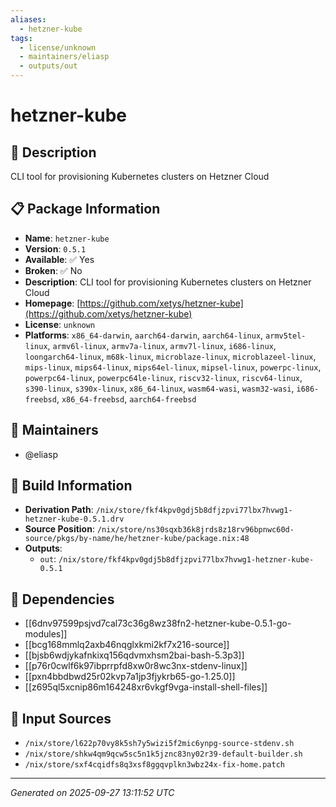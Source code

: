 ```yaml
---
aliases:
  - hetzner-kube
tags:
  - license/unknown
  - maintainers/eliasp
  - outputs/out
---
```


# hetzner-kube

## 📝 Description

CLI tool for provisioning Kubernetes clusters on Hetzner Cloud

## 📋 Package Information

- **Name**: `hetzner-kube`
- **Version**: `0.5.1`
- **Available**: ✅ Yes
- **Broken**: ✅ No
- **Description**: CLI tool for provisioning Kubernetes clusters on Hetzner Cloud
- **Homepage**: [https://github.com/xetys/hetzner-kube](https://github.com/xetys/hetzner-kube)
- **License**: `unknown`
- **Platforms**: `x86_64-darwin`, `aarch64-darwin`, `aarch64-linux`, `armv5tel-linux`, `armv6l-linux`, `armv7a-linux`, `armv7l-linux`, `i686-linux`, `loongarch64-linux`, `m68k-linux`, `microblaze-linux`, `microblazeel-linux`, `mips-linux`, `mips64-linux`, `mips64el-linux`, `mipsel-linux`, `powerpc-linux`, `powerpc64-linux`, `powerpc64le-linux`, `riscv32-linux`, `riscv64-linux`, `s390-linux`, `s390x-linux`, `x86_64-linux`, `wasm64-wasi`, `wasm32-wasi`, `i686-freebsd`, `x86_64-freebsd`, `aarch64-freebsd`
## 👥 Maintainers

- @eliasp


## 🔧 Build Information

- **Derivation Path**: `/nix/store/fkf4kpv0gdj5b8dfjzpvi77lbx7hvwg1-hetzner-kube-0.5.1.drv`
- **Source Position**: `/nix/store/ns30sqxb36k8jrds8z18rv96bpnwc60d-source/pkgs/by-name/he/hetzner-kube/package.nix:48`
- **Outputs**:
  - `out`:  `/nix/store/fkf4kpv0gdj5b8dfjzpvi77lbx7hvwg1-hetzner-kube-0.5.1`

## 🔗 Dependencies

- [[6dnv97599psjvd7cal73c36g8wz38fn2-hetzner-kube-0.5.1-go-modules]]
- [[bcg168mmlq2axb46nqglxkmi2kf7x216-source]]
- [[bjsb6wdjykafnkixq156qdvmxhsm2bai-bash-5.3p3]]
- [[p76r0cwlf6k97ibprrpfd8xw0r8wc3nx-stdenv-linux]]
- [[pxn4bbdbwd25r02kvp7a1jp3fjykrb65-go-1.25.0]]
- [[z695ql5xcnip86m164248xr6vkgf9vga-install-shell-files]]

## 📁 Input Sources

- `/nix/store/l622p70vy8k5sh7y5wizi5f2mic6ynpg-source-stdenv.sh`
- `/nix/store/shkw4qm9qcw5sc5n1k5jznc83ny02r39-default-builder.sh`
- `/nix/store/sxf4cqidfs8q3xsf8ggqvplkn3wbz24x-fix-home.patch`

---
*Generated on 2025-09-27 13:11:52 UTC*
